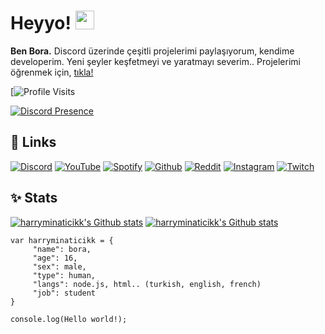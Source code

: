 
# Heyyo! <img src="https://raw.githubusercontent.com/iampavangandhi/iampavangandhi/master/gifs/Hi.gif" width="30px">
**Ben Bora.** Discord üzerinde çeşitli projelerimi paylaşıyorum, kendime developerim. Yeni şeyler keşfetmeyi ve yaratmayı severim..
Projelerimi öğrenmek için, [tıkla!](https://github.com/harryminaticikk?tab=repositories)

[![Profile Visits](https://gpvc.arturio.dev/harryminaticikk)

[![Discord Presence](https://lanyard-profile-readme.vercel.app/api/745286954752671744)](https://discords.com/bio/p/harryminati)


## 🔗 Links
[![Discord](https://img.shields.io/badge/Discord%20-5865f2.svg?&amp;style=for-the-badge&amp;logo=discord&amp;logoColor=white)](https://discord.com/users/745286954752671744)
[![YouTube](https://img.shields.io/badge/YouTube-ff0000.svg?&amp;style=for-the-badge&amp;logo=youtube&amp;logoColor=white)](https://www.youtube.com/channel/UCuMIBhAId1SPaXWOOcX9qbA)
[![Spotify](https://img.shields.io/badge/Spotify%20-1dd75f.svg?&amp;style=for-the-badge&amp;logo=spotify&amp;logoColor=white)](https://open.spotify.com/user/6q9fawewp0tcrdevael9b3wdf)
[![Github](https://img.shields.io/badge/Github%20-171515.svg?&amp;style=for-the-badge&amp;logo=github&amp;logoColor=white)](https://github.com/harryminaticikk)
[![Reddit](https://img.shields.io/badge/Reddit%20-ff4500.svg?&amp;style=for-the-badge&amp;logo=reddit&amp;logoColor=white)](https://reddit.com/u/harryminaticikk)
[![Instagram](https://img.shields.io/badge/Instagram-E4405F?style=for-the-badge&logo=instagram&logoColor=white)](https://instagram.com/u/harrycikk)
[![Twitch](https://img.shields.io/badge/Twitch-9146FF?style=for-the-badge&logo=twitch&logoColor=white)](https://twitch.com/u/whiskyinq)

## ✨ Stats
[![harryminaticikk's Github stats](https://github-readme-stats.vercel.app/api?username=harryminaticikk&count_private=true&show_icons=true&theme=dark&hide_border=true)](#)
[![harryminaticikk's Github stats](https://github-readme-stats.vercel.app/api/top-langs/?username=harryminaticikk&theme=dark&count_private=true&show_icons=true&hide_border=true)](#)

```
var harryminaticikk = {
     "name": bora,
     "age": 16,
     "sex": male,
     "type": human,
     "langs": node.js, html.. (turkish, english, french)
     "job": student
}

console.log(Hello world!);
```
